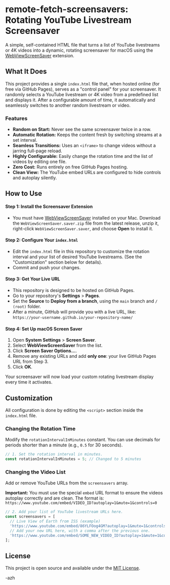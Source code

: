 # remote-fetch-screensavers: Rotating YouTube Livestream Screensaver

A simple, self-contained HTML file that turns a list of YouTube livestreams or 4K videos into a dynamic, rotating screensaver for macOS using the [WebViewScreenSaver](https://github.com/liquidx/webviewscreensaver) extension.

## What It Does

This project provides a single `index.html` file that, when hosted online (for free via GitHub Pages), serves as a "control panel" for your screensaver. It randomly selects a YouTube livestream or 4K video from a predefined list and displays it. After a configurable amount of time, it automatically and seamlessly switches to another random livestream or video.

### Features

-   **Random on Start:** Never see the same screensaver twice in a row.
-   **Automatic Rotation:** Keeps the content fresh by switching streams at a set interval.
-   **Seamless Transitions:** Uses an `<iframe>` to change videos without a jarring full-page reload.
-   **Highly Configurable:** Easily change the rotation time and the list of videos by editing one file.
-   **Zero Cost:** Runs entirely on free GitHub Pages hosting.
-   **Clean View:** The YouTube embed URLs are configured to hide controls and autoplay silently.

## How to Use

#### Step 1: Install the Screensaver Extension

-   You must have [WebViewScreenSaver](https://github.com/liquidx/webviewscreensaver/releases) installed on your Mac. Download the `WebViewScreenSaver.saver.zip` file from the latest release, unzip it, right-click `WebViewScreenSaver.saver`, and choose **Open** to install it.

#### Step 2: Configure Your `index.html`

-   Edit the `index.html` file in this repository to customize the rotation interval and your list of desired YouTube livestreams. (See the "Customization" section below for details).
-   Commit and push your changes.

#### Step 3: Get Your Live URL

-   This repository is designed to be hosted on GitHub Pages.
-   Go to your repository's **Settings** > **Pages**.
-   Set the **Source** to **Deploy from a branch**, using the `main` branch and `/ (root)` folder.
-   After a minute, GitHub will provide you with a live URL, like: `https://your-username.github.io/your-repository-name/`

#### Step 4: Set Up macOS Screen Saver

1.  Open **System Settings** > **Screen Saver**.
2.  Select **WebViewScreenSaver** from the list.
3.  Click **Screen Saver Options...**.
4.  Remove any existing URLs and add **only one**: your live GitHub Pages URL from Step 3.
5.  Click **OK**.

Your screensaver will now load your custom rotating livestream display every time it activates.

## Customization

All configuration is done by editing the `<script>` section inside the `index.html` file.

### Changing the Rotation Time

Modify the `rotationIntervalInMinutes` constant. You can use decimals for periods shorter than a minute (e.g., `0.5` for 30 seconds).

```javascript
// 1. Set the rotation interval in minutes.
const rotationIntervalInMinutes = 5; // Changed to 5 minutes
```

### Changing the Video List

Add or remove YouTube URLs from the `screensavers` array.

**Important:** You must use the special `embed` URL format to ensure the videos autoplay correctly and are clean. The format is:
`https://www.youtube.com/embed/VIDEO_ID?autoplay=1&mute=1&controls=0`

```javascript
// 2. Add your list of YouTube livestream URLs here.
const screensavers = [
  // Live View of Earth from ISS (example)
  'https://www.youtube.com/embed/86YLFOog4GM?autoplay=1&mute=1&controls=0',
  // Add your new URL here, with a comma after the previous one.
  'https://www.youtube.com/embed/SOME_NEW_VIDEO_ID?autoplay=1&mute=1&controls=0'
];
```

## License

This project is open source and available under the [MIT License](LICENSE).

-azh
